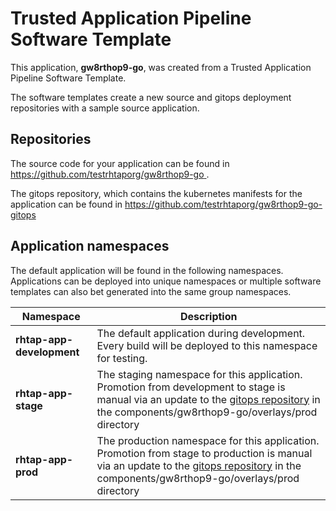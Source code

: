 # Trusted Application Pipeline Software Template

This application, **gw8rthop9-go**, was created from a Trusted Application Pipeline Software Template.

The software templates create a new source and gitops deployment repositories with a sample source application. 

## Repositories

The source code for your application can be found in [https://github.com/testrhtaporg/gw8rthop9-go ](https://github.com/testrhtaporg/gw8rthop9-go ).
 
The gitops repository, which contains the kubernetes manifests for the application can be found in 
[https://github.com/testrhtaporg/gw8rthop9-go-gitops ](https://github.com/testrhtaporg/gw8rthop9-go-gitops ) 

## Application namespaces 

The default application will be found in the following namespaces. Applications can be deployed into unique namespaces or multiple software templates can also bet generated into the same group namespaces.  

|  Namespace   |  Description   |  
| -------- | -------- |   
| **rhtap-app-development** | The default application during development. Every build will be deployed to this namespace for testing. | 
| **rhtap-app-stage** | The staging namespace for this application. Promotion from development to stage is manual via an update to the [gitops repository](https://github.com/testrhtaporg/gw8rthop9-go-gitops ) in the components/gw8rthop9-go/overlays/prod directory |  
| **rhtap-app-prod** | The production namespace for this application. Promotion from stage to production is manual via an update to the [gitops repository](https://github.com/testrhtaporg/gw8rthop9-go-gitops ) in the components/gw8rthop9-go/overlays/prod directory | 